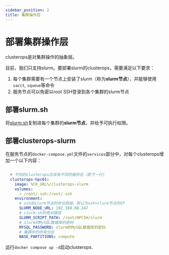 ```yaml
---
sidebar_position: 2
title: 集群操作层
---
```


# 部署集群操作层

clusterops是对集群操作的抽象层。

目前，我们只支持slurm。要部署slurm的clusterops，需要满足以下要求：

1. 每个集群需要有一个节点上安装了slurm（称为**slurm节点**），并能够使用`sacct`, `squeue`等命令
2. 服务节点可以免密以root SSH登录到各个集群的slurm节点

## 部署slurm.sh

将[slurm.sh](%REPO_FILE_URL%/apps/clusterops-slurm/slurm.sh)复制进每个集群的**slurm节点**，并给予可执行权限。

## 部署clusterops-slurm

在服务节点的`docker-compose.yml`文件的`services`部分中，对每个clusterops增加一个以下内容：

```yaml title=docker-compose.yml

  # 不同的clusterops应该有不同的服务名（即下一行）
  clusterops-hpc01:
    image: %CR_URL%/clusterops-slurm
    volumes:
      - /root/.ssh:/root/.ssh
    environment:
      # ssh到slurm节点的命令前缀，默认为ssh+slurm节点的IP
      SLURM_NODE_URL: 192.168.88.247
      # slurm.sh的绝对路径
      SLURM_SCRIPT_PATH: /root/HPCSH/slurm
      # slurm的MySQL数据库的密码
      MYSQL_PASSWORD: slurm的MySQL数据库的密码
      # 集群中的所有分区
      BASE_PARTITIONS: compute
```

运行`docker compose up -d`启动clusterops.